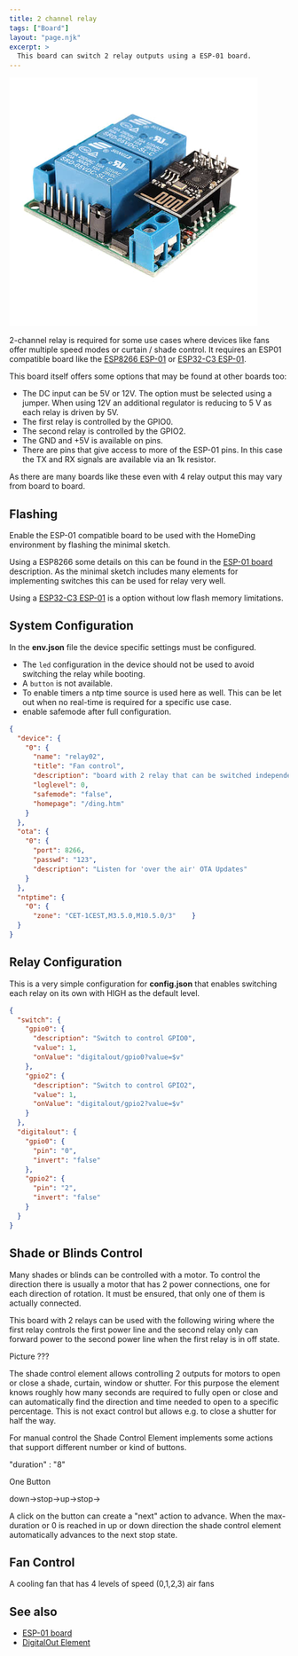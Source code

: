 ```yaml
---
title: 2 channel relay
tags: ["Board"]
layout: "page.njk"
excerpt: >
  This board can switch 2 relay outputs using a ESP-01 board.
---
```


![2 channel relay board](/boards/devices/2-channel-relay.jpg)

2-channel relay is required for some use cases where devices like fans offer multiple speed
modes or curtain / shade control. It requires an ESP01 compatible board like the
[ESP8266 ESP-01](/boards/esp8266/esp01.md) or [ESP32-C3 ESP-01](/boards/esp32c3/esp01c3.md).

This board itself offers some options that may be found at other boards too:

* The DC input can be 5V or 12V. The option must be selected using a jumper.
  When using 12V an additional regulator is reducing to 5 V as each relay is driven by 5V.
* The first relay is controlled by the GPIO0.
* The second relay is controlled by the GPIO2.
* The GND and +5V is available on pins.
* There are pins that give access to more of the ESP-01 pins.
  In this case the TX and RX signals are available via an 1k resistor.

As there are many boards like these even with 4 relay output this may vary from board to board.

## Flashing

Enable the ESP-01 compatible board to be used with the HomeDing environment by flashing the minimal sketch.

Using a ESP8266 some details on this can be found in the [ESP-01 board](/boards/esp8266/esp01.md) description.
As the minimal sketch includes many elements for implementing switches this can be used for relay very well.

Using a [ESP32-C3 ESP-01](/boards/esp32c3/esp01c3.md) is a option without low flash memory limitations.


## System Configuration

In the **env.json** file the device specific settings must be configured.

* The `led` configuration in the device should not be used to avoid switching the relay while booting.
* A `button` is not available.
* To enable timers a ntp time source is used here as well. This can be let out when no real-time is required for a specific use case.
* enable safemode after full configuration.

``` json
{
  "device": {
    "0": {
      "name": "relay02",
      "title": "Fan control",
      "description": "board with 2 relay that can be switched independently.",
      "loglevel": 0,
      "safemode": "false",
      "homepage": "/ding.htm"
    }
  },
  "ota": {
    "0": {
      "port": 8266,
      "passwd": "123",
      "description": "Listen for 'over the air' OTA Updates"
    }
  },
  "ntptime": {
    "0": {
      "zone": "CET-1CEST,M3.5.0,M10.5.0/3"    }
  }
}
```

## Relay Configuration

This is a very simple configuration for **config.json** that enables switching each relay on its own with HIGH as the default level.

``` json
{
  "switch": {
    "gpio0": {
      "description": "Switch to control GPIO0",
      "value": 1,
      "onValue": "digitalout/gpio0?value=$v"
    },
    "gpio2": {
      "description": "Switch to control GPIO2",
      "value": 1,
      "onValue": "digitalout/gpio2?value=$v"
    }
  },
  "digitalout": {
    "gpio0": {
      "pin": "0",
      "invert": "false"
    },
    "gpio2": {
      "pin": "2",
      "invert": "false"
    }
  }
}
```


## Shade or Blinds Control

Many shades or blinds can be controlled with a motor.
To control the direction there is usually a motor that has 2 power connections, one for each direction of rotation.
It must be ensured, that only one of them is actually connected.

This board with 2 relays can be used with the following wiring where the first relay controls the first power line and the second relay only can forward power to the second power line when the first relay is in off state.

Picture ???

<!-- https://www.clauss-markisen.de/uploads/media/2014-01-CM-Anschlusshinweise.pdf -->
<!-- There is a special Element that controls 2 relays for this purpose that also controls and tracks the time the motor requires to open or close completely or partly. -->
<!-- ShadeControlElement ??? -->

The shade control element allows controlling 2 outputs for motors to open or close a shade, curtain, window or shutter. For this purpose the element
knows roughly how many seconds are required to fully open or close and can automatically find the direction and time needed to open to a specific percentage. This is not exact control but allows e.g. to close a shutter for half the way.

For manual control the Shade Control Element implements some actions that support different number or kind of buttons.

"duration" : "8"

One Button

down->stop->up->stop->

A click on the button can create a "next" action to advance. When the max-duration or 0 is reached in up or down direction the shade control element automatically advances to the next stop state.


## Fan Control

A cooling fan that has 4 levels of speed (0,1,2,3)  air fans

## See also

* [ESP-01 board](/boards/esp8266/esp01.md)
* [DigitalOut Element](/elements/digitalout.md)

<!-- * <https://www.youtube.com/watch?v=qahdTG4TE-A> -->
